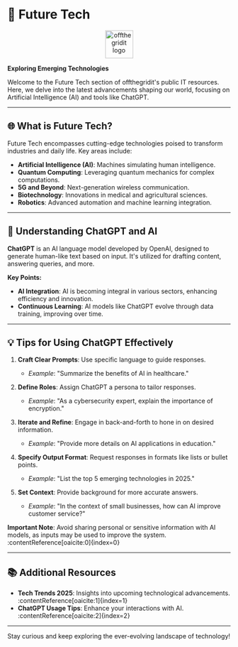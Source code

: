 # 🚀 Future Tech

<p align="center">
  <img src="https://offthegridit.com/wp-content/uploads/2024/05/offthergridit-logo-tree1.jpg" alt="offthegridit logo" width="63">
</p>

**Exploring Emerging Technologies**

Welcome to the Future Tech section of offthegridit's public IT resources. Here, we delve into the latest advancements shaping our world, focusing on Artificial Intelligence (AI) and tools like ChatGPT.

---

## 🌐 What is Future Tech?

Future Tech encompasses cutting-edge technologies poised to transform industries and daily life. Key areas include:

- **Artificial Intelligence (AI)**: Machines simulating human intelligence.
- **Quantum Computing**: Leveraging quantum mechanics for complex computations.
- **5G and Beyond**: Next-generation wireless communication.
- **Biotechnology**: Innovations in medical and agricultural sciences.
- **Robotics**: Advanced automation and machine learning integration.

---

## 🤖 Understanding ChatGPT and AI

**ChatGPT** is an AI language model developed by OpenAI, designed to generate human-like text based on input. It's utilized for drafting content, answering queries, and more.

**Key Points:**

- **AI Integration**: AI is becoming integral in various sectors, enhancing efficiency and innovation.
- **Continuous Learning**: AI models like ChatGPT evolve through data training, improving over time.

---

## 💡 Tips for Using ChatGPT Effectively

1. **Craft Clear Prompts**: Use specific language to guide responses.
   - *Example*: "Summarize the benefits of AI in healthcare."

2. **Define Roles**: Assign ChatGPT a persona to tailor responses.
   - *Example*: "As a cybersecurity expert, explain the importance of encryption."

3. **Iterate and Refine**: Engage in back-and-forth to hone in on desired information.
   - *Example*: "Provide more details on AI applications in education."

4. **Specify Output Format**: Request responses in formats like lists or bullet points.
   - *Example*: "List the top 5 emerging technologies in 2025."

5. **Set Context**: Provide background for more accurate answers.
   - *Example*: "In the context of small businesses, how can AI improve customer service?"

**Important Note**: Avoid sharing personal or sensitive information with AI models, as inputs may be used to improve the system. :contentReference[oaicite:0]{index=0}

---

## 📚 Additional Resources

- **Tech Trends 2025**: Insights into upcoming technological advancements. :contentReference[oaicite:1]{index=1}
- **ChatGPT Usage Tips**: Enhance your interactions with AI. :contentReference[oaicite:2]{index=2}

---

Stay curious and keep exploring the ever-evolving landscape of technology!

